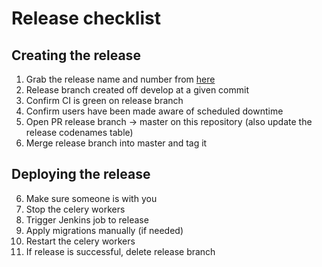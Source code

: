 Release checklist
=================

Creating the release
--------------------
1. Grab the release name and number from [here](https://github.com/uktrade/data-hub/blob/master/releases-codenames.md)
1. Release branch created off develop at a given commit
2. Confirm CI is green on release branch
3. Confirm users have been made aware of scheduled downtime
4. Open PR release branch -> master on this repository (also update the release codenames table)
5. Merge release branch into master and tag it

Deploying the release
---------------------
6. Make sure someone is with you
7. Stop the celery workers
8. Trigger Jenkins job to release
9. Apply migrations manually (if needed)
10. Restart the celery workers
11. If release is successful, delete release branch
